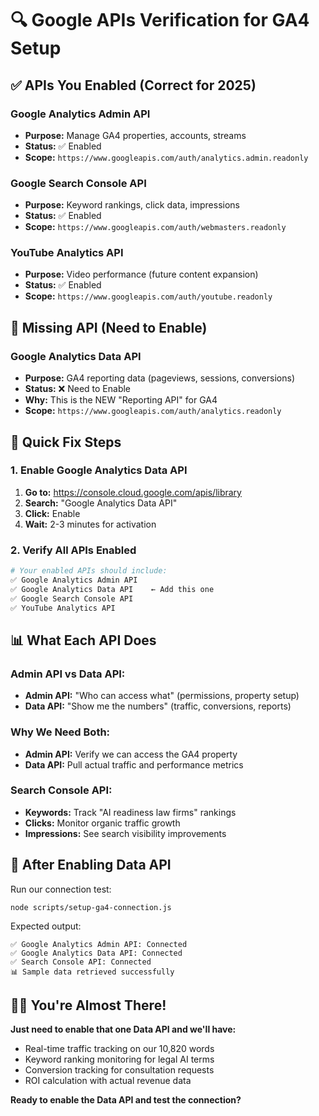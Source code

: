 # 🔍 Google APIs Verification for GA4 Setup

## ✅ APIs You Enabled (Correct for 2025)

### **Google Analytics Admin API**
- **Purpose:** Manage GA4 properties, accounts, streams
- **Status:** ✅ Enabled
- **Scope:** `https://www.googleapis.com/auth/analytics.admin.readonly`

### **Google Search Console API** 
- **Purpose:** Keyword rankings, click data, impressions
- **Status:** ✅ Enabled  
- **Scope:** `https://www.googleapis.com/auth/webmasters.readonly`

### **YouTube Analytics API**
- **Purpose:** Video performance (future content expansion)
- **Status:** ✅ Enabled
- **Scope:** `https://www.googleapis.com/auth/youtube.readonly`

## 🤔 Missing API (Need to Enable)

### **Google Analytics Data API** 
- **Purpose:** GA4 reporting data (pageviews, sessions, conversions)
- **Status:** ❌ Need to Enable
- **Why:** This is the NEW "Reporting API" for GA4
- **Scope:** `https://www.googleapis.com/auth/analytics.readonly`

## 🚀 Quick Fix Steps

### 1. Enable Google Analytics Data API
1. **Go to:** https://console.cloud.google.com/apis/library
2. **Search:** "Google Analytics Data API"
3. **Click:** Enable
4. **Wait:** 2-3 minutes for activation

### 2. Verify All APIs Enabled
```bash
# Your enabled APIs should include:
✅ Google Analytics Admin API  
✅ Google Analytics Data API    ← Add this one
✅ Google Search Console API
✅ YouTube Analytics API
```

## 📊 What Each API Does

### **Admin API vs Data API:**
- **Admin API:** "Who can access what" (permissions, property setup)
- **Data API:** "Show me the numbers" (traffic, conversions, reports)

### **Why We Need Both:**
- **Admin API:** Verify we can access the GA4 property
- **Data API:** Pull actual traffic and performance metrics

### **Search Console API:**
- **Keywords:** Track "AI readiness law firms" rankings  
- **Clicks:** Monitor organic traffic growth
- **Impressions:** See search visibility improvements

## 🎯 After Enabling Data API

Run our connection test:
```bash
node scripts/setup-ga4-connection.js
```

Expected output:
```
✅ Google Analytics Admin API: Connected
✅ Google Analytics Data API: Connected  
✅ Search Console API: Connected
📊 Sample data retrieved successfully
```

## 🏄‍♂️ You're Almost There!

**Just need to enable that one Data API and we'll have:**
- Real-time traffic tracking on our 10,820 words
- Keyword ranking monitoring for legal AI terms  
- Conversion tracking for consultation requests
- ROI calculation with actual revenue data

**Ready to enable the Data API and test the connection?**
